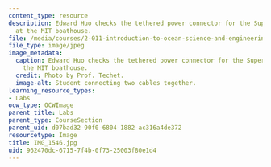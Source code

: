 ```yaml
---
content_type: resource
description: Edward Huo checks the tethered power connector for the SuperSeaPerch
  at the MIT boathouse.
file: /media/courses/2-011-introduction-to-ocean-science-and-engineering-spring-2006/962470dc67157f4b0f7325003f80e1d4_IMG_1546.jpg
file_type: image/jpeg
image_metadata:
  caption: Edward Huo checks the tethered power connector for the SuperSeaPerch at
    the MIT boathouse.
  credit: Photo by Prof. Techet.
  image-alt: Student connecting two cables together.
learning_resource_types:
- Labs
ocw_type: OCWImage
parent_title: Labs
parent_type: CourseSection
parent_uid: d07bad32-90f0-6804-1882-ac316a4de372
resourcetype: Image
title: IMG_1546.jpg
uid: 962470dc-6715-7f4b-0f73-25003f80e1d4
---
```

